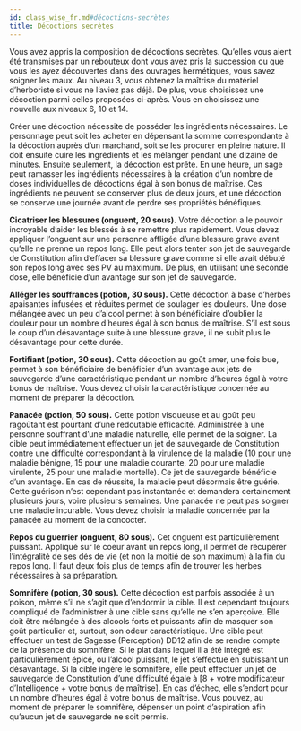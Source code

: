 ```yaml
---
id: class_wise_fr.md#décoctions-secrètes
title: Décoctions secrètes
---
```


Vous avez appris la composition de décoctions secrètes. Qu’elles vous aient été transmises par un rebouteux dont vous avez pris la succession ou que vous les ayez découvertes dans des ouvrages hermétiques, vous savez soigner les maux. Au niveau 3, vous obtenez la maîtrise du matériel d’herboriste si vous ne l’aviez pas déjà. De plus, vous choisissez une décoction parmi celles proposées ci-après. Vous en choisissez une nouvelle aux niveaux 6, 10 et 14.

Créer une décoction nécessite de posséder les ingrédients nécessaires. Le personnage peut soit les acheter en dépensant la somme correspondante à la décoction auprès d’un marchand, soit se les procurer en pleine nature. Il doit ensuite cuire les ingrédients et les mélanger pendant une dizaine de minutes. Ensuite seulement, la décoction est prête. En une heure, un sage peut ramasser les ingrédients nécessaires à la création d’un nombre de doses individuelles de décoctions égal à son bonus de maîtrise. Ces ingrédients ne peuvent se conserver plus de deux jours, et une décoction se conserve une journée avant de perdre ses propriétés bénéfiques.

**Cicatriser les blessures (onguent, 20 sous).** Votre décoction a le pouvoir incroyable d’aider les blessés à se remettre plus rapidement. Vous devez appliquer l’onguent sur une personne affligée d’une blessure grave avant qu’elle ne prenne un repos long. Elle peut alors tenter son jet de sauvegarde de Constitution afin d’effacer sa blessure grave comme si elle avait débuté son repos long avec ses PV au maximum. De plus, en utilisant une seconde dose, elle bénéficie d’un avantage sur son jet de sauvegarde.

**Alléger les souffrances (potion, 30 sous).** Cette décoction à base d’herbes apaisantes infusées et réduites permet de soulager les douleurs. Une dose mélangée avec un peu d’alcool permet à son bénéficiaire d’oublier la douleur pour un nombre d’heures égal à son bonus de maîtrise. S’il est sous le coup d’un désavantage suite à une blessure grave, il ne subit plus le désavantage pour cette durée.

**Fortifiant (potion, 30 sous).** Cette décoction au goût amer, une fois bue, permet à son bénéficiaire de bénéficier d’un avantage aux jets de sauvegarde d’une caractéristique pendant un nombre d’heures égal à votre bonus de maîtrise. Vous devez choisir la caractéristique concernée au moment de préparer la décoction.

**Panacée (potion, 50 sous).** Cette potion visqueuse et au goût peu ragoûtant est pourtant d’une redoutable efficacité. Administrée à une personne souffrant d’une maladie naturelle, elle permet de la soigner. La cible peut immédiatement effectuer un jet de sauvegarde de Constitution contre une difficulté correspondant à la virulence de la maladie (10 pour une maladie bénigne, 15 pour une maladie courante, 20 pour une maladie virulente, 25 pour une maladie mortelle). Ce jet de sauvegarde bénéficie d’un avantage. En cas de réussite, la maladie peut désormais être guérie. Cette guérison n’est cependant pas instantanée et demandera certainement plusieurs jours, voire plusieurs semaines. Une panacée ne peut pas soigner une maladie incurable. Vous devez choisir la maladie concernée par la panacée au moment de la concocter.

**Repos du guerrier (onguent, 80 sous).** Cet onguent est particulièrement puissant. Appliqué sur le coeur avant un repos long, il permet de récupérer l’intégralité de ses dés de vie (et non la moitié de son maximum) à la fin du repos long. Il faut deux fois plus de temps afin de trouver les herbes nécessaires à sa préparation.

**Somnifère (potion, 30 sous).** Cette décoction est parfois associée à un poison, même s’il ne s’agit que d’endormir la cible. Il est cependant toujours compliqué de l’administrer à une cible sans qu’elle ne s’en aperçoive. Elle doit être mélangée à des alcools forts et puissants afin de masquer son goût particulier et, surtout, son odeur caractéristique. Une cible peut effectuer un test de Sagesse (Perception) DD12 afin de se rendre compte de la présence du somnifère. Si le plat dans lequel il a été intégré est particulièrement épicé, ou l’alcool puissant, le jet s’effectue en subissant un désavantage. Si la cible ingère le somnifère, elle peut effectuer un jet de sauvegarde de Constitution d’une difficulté égale à [8 + votre modificateur d’Intelligence + votre bonus de maîtrise]. En cas d’échec, elle s’endort pour un nombre d’heures égal à votre bonus de maîtrise. Vous pouvez, au moment de préparer le somnifère, dépenser un point d’aspiration afin qu’aucun jet de sauvegarde ne soit permis.

